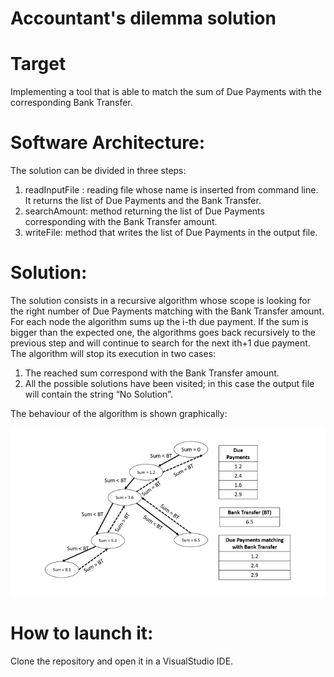 # Accountant's dilemma solution

# Target
Implementing a tool that is able to match the sum of Due Payments with the corresponding Bank Transfer.  

# Software Architecture:
The solution can be divided in three steps:
1.	readInputFile : reading file whose name is inserted from command line. It returns the list of Due Payments and the Bank Transfer. 
2.	searchAmount: method returning the list of Due Payments corresponding with the Bank Transfer amount. 
3.	writeFile: method that writes the list of Due Payments in the output file. 

# Solution:
The solution consists in a recursive algorithm whose scope is looking for the right number of Due Payments matching with the Bank Transfer amount. For each node the algorithm sums up the i-th due payment. If the sum is bigger than the expected one, the algorithms goes back recursively to the previous step and will continue to search for the next ith+1 due payment. The algorithm will stop its execution in two cases: 
1.	The reached sum correspond with the Bank Transfer amount. 
2.	All the possible solutions have been visited; in this case the output file will contain the string “No Solution”. 

The behaviour of the algorithm is shown graphically:
 
![alt text](https://github.com/Giuscar/accountant-dilemma/blob/main/images/algorithm.PNG)

# How to launch it:
Clone the repository and open it in a VisualStudio IDE. 
 
